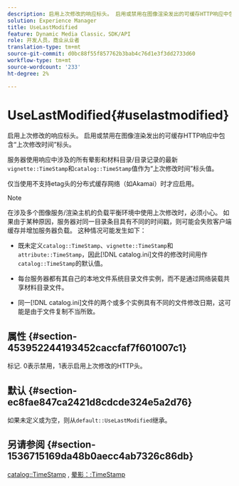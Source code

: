 ```yaml
---
description: 启用上次修改的响应标头。 启用或禁用在图像渲染发出的可缓存HTTP响应中包含“上次修改时间”标头。
solution: Experience Manager
title: UseLastModified
feature: Dynamic Media Classic，SDK/API
role: 开发人员，商业从业者
translation-type: tm+mt
source-git-commit: d0bc88f55f857762b3bab4c76d1e3f3dd2733d60
workflow-type: tm+mt
source-wordcount: '233'
ht-degree: 2%

---
```



# UseLastModified{#uselastmodified}

启用上次修改的响应标头。 启用或禁用在图像渲染发出的可缓存HTTP响应中包含“上次修改时间”标头。

服务器使用响应中涉及的所有晕影和材料目录/目录记录的最新`vignette::TimeStamp`和`catalog::TimeStamp`值作为“上次修改时间”标头值。

仅当使用不支持etag头的分布式缓存网络（如Akamai）时才应启用。

>[!NOTE]
>
>在涉及多个图像服务/渲染主机的负载平衡环境中使用上次修改时，必须小心。 如果由于某种原因，服务器对同一目录条目具有不同的时间戳，则可能会失败客户端缓存并增加服务器负载。 这种情况可能发生如下：

* 既未定义`catalog::TimeStamp`、`vignette::TimeStamp`和`attribute::TimeStamp`，因此[!DNL catalog.ini]文件的修改时间用作`catalog::TimeStamp`的默认值。

* 每台服务器都有其自己的本地文件系统目录文件实例，而不是通过网络装载共享材料目录文件。
* 同一[!DNL catalog.ini]文件的两个或多个实例具有不同的文件修改日期，这可能是由于文件复制不当所致。

## 属性 {#section-453952244193452caccfaf7f601007c1}

标记. 0表示禁用，1表示启用上次修改的HTTP头。

## 默认 {#section-ec8fae847ca2421d8cdcde324e5a2d76}

如果未定义或为空，则从`default::UseLastModified`继承。

## 另请参阅 {#section-1536715169da48b0aecc4ab7326c86db}

[catalog::TimeStamp](../../../../../ir-api/material-cat/image-rendering-api-ref/c-ir-material-catalog/c-ir-material-data-reference/r-ir-timestamp-dataref.md#reference-6daf7973dc4f4b4e9e8165756db7c319) , [晕影：:TimeStamp](../../../../../ir-api/material-cat/image-rendering-api-ref/c-ir-material-catalog/c-ir-vignette-map-reference/r-ir-timestamp-vignette.md#reference-d57cdd40a6a645d199dbb1d56cc85bc1)
